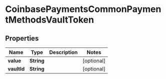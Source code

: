 
# CoinbasePaymentsCommonPaymentMethodsVaultToken

## Properties
Name | Type | Description | Notes
------------ | ------------- | ------------- | -------------
**value** | **String** |  |  [optional]
**vaultId** | **String** |  |  [optional]



